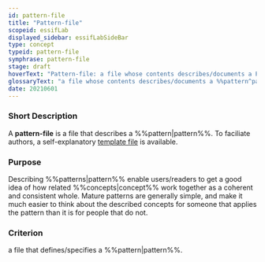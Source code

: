 ```yaml
---
id: pattern-file
title: "Pattern-file"
scopeid: essifLab
displayed_sidebar: essifLabSideBar
type: concept
typeid: pattern-file
symphrase: pattern-file
stage: draft
hoverText: "Pattern-file: a file whose contents describes/documents a Pattern."
glossaryText: "a file whose contents describes/documents a %%pattern^pattern%%."
date: 20210601
---
```


### Short Description
A **pattern-file** is a file that describes a %%pattern|pattern%%. To faciliate authors, a self-explanatory [template file](/tev1/pattern-file.md) is available.

### Purpose
Describing %%patterns|pattern%% enable users/readers to get a good idea of how related %%concepts|concept%% work together as a coherent and consistent whole. Mature patterns are generally simple, and make it much easier to think about the described concepts for someone that applies the pattern than it is for people that do not.

### Criterion
a file that defines/specifies a %%pattern|pattern%%.
